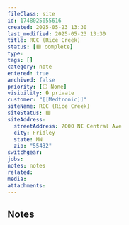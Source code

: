 ```yaml
---
fileClass: site
id: 1748025055616
created: 2025-05-23 13:30
last_modified: 2025-05-23 13:30
title: RCC (Rice Creek)
status: [🟩 complete]
type: 
tags: []
category: note
entered: true
archived: false
priority: [⚪ None]
visibility: 🔒 private
customer: "[[Medtronic]]"
siteName: RCC (Rice Creek)
siteStatus: 🟩
siteAddress:
  streetAddress: 7000 NE Central Ave
  city: Fridley
  state: MN
  zip: "55432"
switchgear: 
jobs: 
notes: notes
related: 
media: 
attachments:
---
```


## Notes